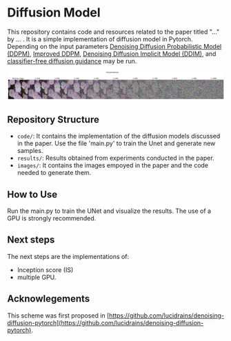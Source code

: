 # Diffusion Model
This repository contains code and resources related to the paper titled "..." by ... .
It is a simple implementation of diffusion model in  Pytorch. Depending on the input parameters <a href="https://arxiv.org/abs/2006.11239">Denoising Diffusion Probabilistic Model (DDPM)</a>, <a href="https://arxiv.org/abs/2102.09672">Improved DDPM</a>, <a href="https://arxiv.org/abs/2010.02502">Denoising Diffusion Implicit Model (DDIM)</a>, and <a href="https://arxiv.org/abs/2207.12598">classifier-free diffusion guidance</a> may be run.

<img src="./images/forward_diffusion.png" width="1000px"><img>

## Repository Structure

- `code/`: It contains the implementation of the diffusion models discussed in the paper. Use the file 'main.py' to train the Unet and generate new samples.
- `results/`: Results obtained from experiments conducted in the paper.
- `images/`: It contains the images empoyed in the paper and the code needed to generate them.

## How to Use

Run the main.py to train the UNet and visualize the results. The use of a GPU is strongly recommended.

## Next steps
The next steps are the implementations of:
- Inception score (IS)
- multiple GPU.


## Acknowlegements
This scheme was first proposed in [https://github.com/lucidrains/denoising-diffusion-pytorch](https://github.com/lucidrains/denoising-diffusion-pytorch).

<!--## License

This project is licensed under the ... . -->
